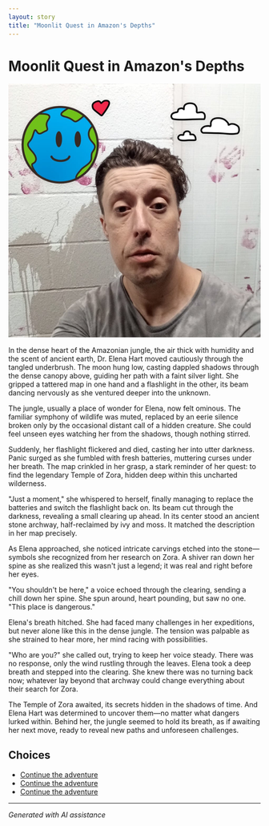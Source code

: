 ```yaml
---
layout: story
title: "Moonlit Quest in Amazon's Depths"
---
```


# Moonlit Quest in Amazon's Depths

![Moonlit Quest in Amazon's Depths](../input_images/314598570_5848149695279418_2663164436116368473_n.jpg)

In the dense heart of the Amazonian jungle, the air thick with humidity and the scent of ancient earth, Dr. Elena Hart moved cautiously through the tangled underbrush. The moon hung low, casting dappled shadows through the dense canopy above, guiding her path with a faint silver light. She gripped a tattered map in one hand and a flashlight in the other, its beam dancing nervously as she ventured deeper into the unknown.

The jungle, usually a place of wonder for Elena, now felt ominous. The familiar symphony of wildlife was muted, replaced by an eerie silence broken only by the occasional distant call of a hidden creature. She could feel unseen eyes watching her from the shadows, though nothing stirred.

Suddenly, her flashlight flickered and died, casting her into utter darkness. Panic surged as she fumbled with fresh batteries, muttering curses under her breath. The map crinkled in her grasp, a stark reminder of her quest: to find the legendary Temple of Zora, hidden deep within this uncharted wilderness.

"Just a moment," she whispered to herself, finally managing to replace the batteries and switch the flashlight back on. Its beam cut through the darkness, revealing a small clearing up ahead. In its center stood an ancient stone archway, half-reclaimed by ivy and moss. It matched the description in her map precisely.

As Elena approached, she noticed intricate carvings etched into the stone—symbols she recognized from her research on Zora. A shiver ran down her spine as she realized this wasn't just a legend; it was real and right before her eyes.

"You shouldn't be here," a voice echoed through the clearing, sending a chill down her spine. She spun around, heart pounding, but saw no one. "This place is dangerous."

Elena's breath hitched. She had faced many challenges in her expeditions, but never alone like this in the dense jungle. The tension was palpable as she strained to hear more, her mind racing with possibilities.

"Who are you?" she called out, trying to keep her voice steady. There was no response, only the wind rustling through the leaves. Elena took a deep breath and stepped into the clearing. She knew there was no turning back now; whatever lay beyond that archway could change everything about their search for Zora.

The Temple of Zora awaited, its secrets hidden in the shadows of time. And Elena Hart was determined to uncover them—no matter what dangers lurked within. Behind her, the jungle seemed to hold its breath, as if awaiting her next move, ready to reveal new paths and unforeseen challenges.


## Choices

* [Continue the adventure](./20221113_161512)
* [Continue the adventure](./20221013_125636)
* [Continue the adventure](./20221013_144305)


---
*Generated with AI assistance*

